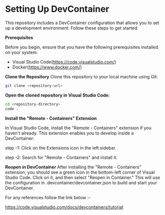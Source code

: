# Setting Up DevContainer

This repository includes a DevContainer configuration that allows you to set up a development environment. Follow these steps to get started:

**Prerequisites**

Before you begin, ensure that you have the following prerequisites installed on your system:

- Visual Studio Code(https://code.visualstudio.com/)
- Docker(https://www.docker.com/)

**Clone the Repository**
Clone this repository to your local machine using Git:
```bash
git clone <repository-url>
```

**Open the cloned repository in Visual Studio Code:**
```bash
cd <repository-directory>
code .
```

**Install the "Remote - Containers" Extension**

In Visual Studio Code, install the "Remote - Containers" extension if you haven't already. This extension enables you to develop inside a DevContainer:

step -1: Click on the Extensions icon in the left sidebar.

step -2: Search for "Remote - Containers" and install it.

**Reopen in DevContainer**
After installing the "Remote - Containers" extension, you should see a green icon in the bottom-left corner of Visual Studio Code. Click on it, and then select "Reopen in Container." This will use the configuration in .devcontainer/devcontainer.json to build and start your DevContainer.

For any references follow the link below :-

https://code.visualstudio.com/docs/devcontainers/tutorial
